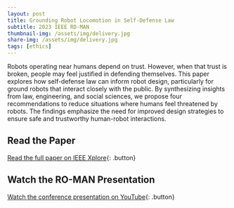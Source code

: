 ```yaml
---
layout: post
title: Grounding Robot Locomotion in Self-Defense Law
subtitle: 2023 IEEE RO-MAN
thumbnail-img: /assets/img/delivery.jpg
share-img: /assets/img/delivery.jpg
tags: [ethics]
---
```


<style>
  .button {
    display: inline-block;
    padding: 10px 15px;
    margin: 10px 0;
    font-size: 16px;
    color: #FFF5EE;
    background: #745EED;
    text-decoration: none;
    border-radius: 5px;
    font-weight: 600;
  }
  .button:hover { background: #745EED; color: #8BD1DA; }
</style>

Robots operating near humans depend on trust. However, when that trust is broken, people may feel justified in defending themselves. This paper explores how self-defense law can inform robot design, particularly for ground robots that interact closely with the public. By synthesizing insights from law, engineering, and social sciences, we propose four recommendations to reduce situations where humans feel threatened by robots. The findings emphasize the need for improved design strategies to ensure safe and trustworthy human-robot interactions.

## Read the Paper  
[Read the full paper on IEEE Xplore](https://ieeexplore.ieee.org/abstract/document/10309428){: .button}

## Watch the RO-MAN Presentation  
[Watch the conference presentation on YouTube](https://www.youtube.com/watch?v=dce7EnUBWqU){: .button}
